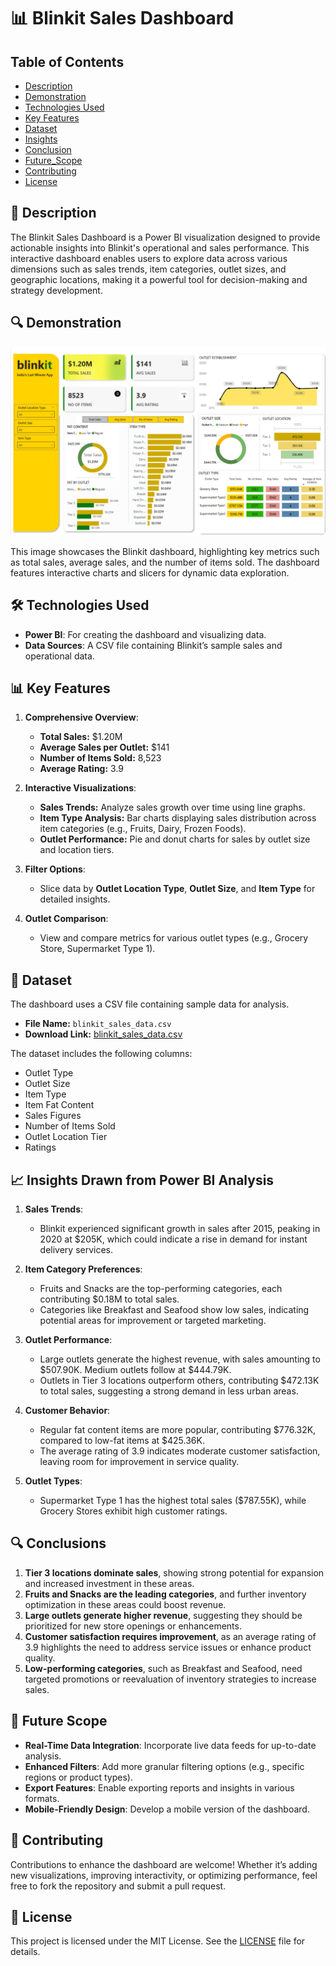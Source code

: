 # 📊 Blinkit Sales Dashboard

## Table of Contents
- [Description](#-description)
- [Demonstration](#-Demonstration)
- [Technologies Used](https://github.com/Anirudhpatil367/Blinkit_Dashboard/blob/main/README.md#%EF%B8%8F-technologies-used)
- [Key Features](#-key-features)
- [Dataset](#-dataset)
- [Insights](#-insights-drawn-from-power-bi-analysis)
- [Conclusion](#-conclusions)
- [Future_Scope](#-future-scope)
- [Contributing](#-contributing)
- [License](#-license)

## 📝 Description

The Blinkit Sales Dashboard is a Power BI visualization designed to provide actionable insights into Blinkit's operational and sales performance. This interactive dashboard enables users to explore data across various dimensions such as sales trends, item categories, outlet sizes, and geographic locations, making it a powerful tool for decision-making and strategy development.

## 🔍 Demonstration

![Blinkit Sales Dashboard](./powerbi.png)

This image showcases the Blinkit dashboard, highlighting key metrics such as total sales, average sales, and the number of items sold. The dashboard features interactive charts and slicers for dynamic data exploration.

## 🛠️ Technologies Used

- **Power BI**: For creating the dashboard and visualizing data.
- **Data Sources**: A CSV file containing Blinkit’s sample sales and operational data.

## 📊 Key Features

1. **Comprehensive Overview**:
   - **Total Sales:** $1.20M
   - **Average Sales per Outlet:** $141
   - **Number of Items Sold:** 8,523
   - **Average Rating:** 3.9

2. **Interactive Visualizations**:
   - **Sales Trends:** Analyze sales growth over time using line graphs.
   - **Item Type Analysis:** Bar charts displaying sales distribution across item categories (e.g., Fruits, Dairy, Frozen Foods).
   - **Outlet Performance:** Pie and donut charts for sales by outlet size and location tiers.

3. **Filter Options**:
   - Slice data by **Outlet Location Type**, **Outlet Size**, and **Item Type** for detailed insights.

4. **Outlet Comparison**:
   - View and compare metrics for various outlet types (e.g., Grocery Store, Supermarket Type 1).

## 📂 Dataset

The dashboard uses a CSV file containing sample data for analysis. 

- **File Name:** `blinkit_sales_data.csv`
- **Download Link:** [blinkit_sales_data.csv](./BlinkIT-Grocery-Data.csv)

The dataset includes the following columns:
- Outlet Type
- Outlet Size
- Item Type
- Item Fat Content
- Sales Figures
- Number of Items Sold
- Outlet Location Tier
- Ratings

## 📈 Insights Drawn from Power BI Analysis

1. **Sales Trends**:
   - Blinkit experienced significant growth in sales after 2015, peaking in 2020 at $205K, which could indicate a rise in demand for instant delivery services.
   
2. **Item Category Preferences**:
   - Fruits and Snacks are the top-performing categories, each contributing $0.18M to total sales.
   - Categories like Breakfast and Seafood show low sales, indicating potential areas for improvement or targeted marketing.

3. **Outlet Performance**:
   - Large outlets generate the highest revenue, with sales amounting to $507.90K. Medium outlets follow at $444.79K.
   - Outlets in Tier 3 locations outperform others, contributing $472.13K to total sales, suggesting a strong demand in less urban areas.

4. **Customer Behavior**:
   - Regular fat content items are more popular, contributing $776.32K, compared to low-fat items at $425.36K.
   - The average rating of 3.9 indicates moderate customer satisfaction, leaving room for improvement in service quality.

5. **Outlet Types**:
   - Supermarket Type 1 has the highest total sales ($787.55K), while Grocery Stores exhibit high customer ratings.

## 🔍 Conclusions

1. **Tier 3 locations dominate sales**, showing strong potential for expansion and increased investment in these areas.
2. **Fruits and Snacks are the leading categories**, and further inventory optimization in these areas could boost revenue.
3. **Large outlets generate higher revenue**, suggesting they should be prioritized for new store openings or enhancements.
4. **Customer satisfaction requires improvement**, as an average rating of 3.9 highlights the need to address service issues or enhance product quality.
5. **Low-performing categories**, such as Breakfast and Seafood, need targeted promotions or reevaluation of inventory strategies to increase sales.

## 🚀 Future Scope

- **Real-Time Data Integration**: Incorporate live data feeds for up-to-date analysis.
- **Enhanced Filters**: Add more granular filtering options (e.g., specific regions or product types).
- **Export Features**: Enable exporting reports and insights in various formats.
- **Mobile-Friendly Design**: Develop a mobile version of the dashboard.

## 🤝 Contributing

Contributions to enhance the dashboard are welcome! Whether it’s adding new visualizations, improving interactivity, or optimizing performance, feel free to fork the repository and submit a pull request.

## 📄 License

This project is licensed under the MIT License. See the [LICENSE](LICENSE) file for details.
